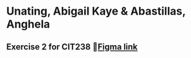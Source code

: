 # Unating, Abigail Kaye & Abastillas, Anghela
## Exercise 2 for CIT238 🔗[Figma link](https://www.figma.com/file/AQ8QHncFMClG1epGSDw55i/Exercise-1%3A-Mobile-App-Dev?node-id=0%3A1)

